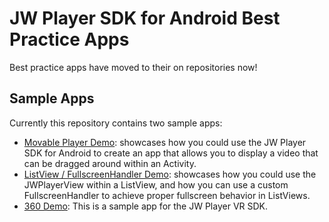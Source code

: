 # JW Player SDK for Android Best Practice Apps

Best practice apps have moved to their on repositories now!

## Sample Apps

Currently this repository contains two sample apps:

- [Movable Player Demo](https://github.com/jwplayer/jwplayer-android-app-listview-fullscreen): showcases how you could use the JW Player SDK for Android to create an
app that allows you to display a video that can be dragged around within an Activity.
- [ListView / FullscreenHandler Demo](https://github.com/jwplayer/jwplayer-android-app-360): showcases how you could use the JWPlayerView within a ListView, and how you can use a custom FullscreenHandler to achieve proper fullscreen behavior in ListViews.
- [360 Demo](https://github.com/jwplayer/jwplayer-android-app-movable-player): This is a sample app for the JW Player VR SDK.